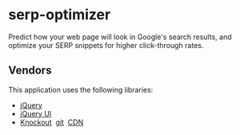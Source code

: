 <h1>serp-optimizer</h2>

<p>Predict how your web page will look in Google's search results, and optimize your SERP snippets for higher click-through rates.</p>

<h2>Vendors</h2>

<p>This application uses the following libraries:</p>

<ul>
    <li><a href="http://jquery.com/">jQuery</a></li>
    <li><a href="http://jqueryui.com/">jQuery UI</a></li>
    <li><a href="http://knockoutjs.com/">Knockout</a>&#x00a0;&#x00a0;<a href="https://github.com/SteveSanderson/knockout/">git</a>&#x00a0;&#x00a0;<a href="//cdnjs.cloudflare.com/ajax/libs/knockout/2.2.1/knockout-min.js">CDN</a></li>
</ul>
